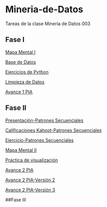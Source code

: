 # Mineria-de-Datos
Tareas de la clase Minería de Datos 003

## Fase I

[Mapa Mental I](https://github.com/dayanareyesj/Mineria-de-Datos/blob/main/MapaMental_1_1812288.pdf)

[Base de Datos](https://github.com/LeslieSosa/Mineria-de-Datos-003/blob/main/Ej1_BasesDatos_Equipo_2.pdf)

[Ejercicios de Python](https://github.com/dayanareyesj/Mineria-de-Datos/blob/main/_Ej_Python_1812288.ipynb)

[Limpieza de Datos](https://github.com/LeslieSosa/Mineria-de-Datos-003/blob/main/Ej_Limpieza_Equipo2.ipynb)

[Avance 1 PIA](https://github.com/arelitolentino/Mineria-de-datos/blob/main/Avance1_PIA_Equipo2.ipynb)

## Fase II

[Presentación-Patrones Secuenciales](https://github.com/LeslieSosa/Mineria-de-Datos-003/blob/main/Presentaci%C3%B3n_Patrones%20Secuenciales_2%20.pdf)

[Calificaciones Kahoot-Patrones Secuenciales](https://github.com/arelitolentino/Mineria-de-datos/blob/main/Calificaci%C3%B3n_Patrones-secuenciales_Equipo2.pdf)

[Ejercicio-Patrones Secuenciales](https://github.com/arlettemartinezmartinez/MineriaDeDatos/blob/main/GSP.py)

[Mapa Mental II](https://github.com/dayanareyesj/Mineria-de-Datos/blob/main/Mapa_Mental_2_1812288.pdf)

[Práctica de visualización](https://github.com/LeslieSosa/Mineria-de-Datos-003/blob/main/Visualizaci%C3%B3n_Equipo2.ipynb) 

[Avance 2 PIA](https://github.com/LeslieSosa/Mineria-de-Datos-003/blob/main/AvancePIA_II_Grupo003_Equipo2.ipynb)

[Avance 2 PIA-Versión 2](https://github.com/LeslieSosa/Mineria-de-Datos-003/blob/main/AvancePIA_II_Grupo003_Equipo2_Version2.ipynb)

[Avance 2 PIA-Versión 3](https://github.com/LeslieSosa/Mineria-de-Datos-003/blob/main/AvancePIA_II_Grupo003_Equipo2_Version3.ipynb)

##Fase III
